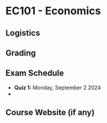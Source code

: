 # EC101 - Economics

## Logistics

## Grading

## Exam Schedule

- **Quiz 1:** Monday, September 2 2024
- 

## Course Website (if any)
